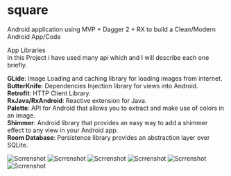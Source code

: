 # square

Android application using MVP + Dagger 2 + RX to build a Clean/Modern Android App/Code

App Libraries
<br/>
In this Project i have used many api which and I will describe each one briefly.

**GLide**: Image Loading and caching library for loading images from internet.  
**ButterKnife**: Dependencies Injection library for views into Android.  
**Retrofit**: HTTP Client Library.  
**RxJava/RxAndroid**: Reactive extension for Java.  
**Palette**:  API for Android that allows you to extract and make use of colors in an image.  
**Shimmer**: Android library that provides an easy way to add a shimmer effect to any view in your Android app.  
**Room Database**: Persistence library provides an abstraction layer over SQLite.     



![Scrrenshot](Screenshot_20210614-195611_square.jpg)
![Scrrenshot](Screenshot_20210614-195630_square.jpg)
![Scrrenshot](Screenshot_20210614-195639_square.jpg)
![Scrrenshot](Screenshot_20210614-195646_square.jpg)
![Scrrenshot](Screenshot_20210614-195819_square.jpg)
![Scrrenshot](Screenshot_20210614-195834_square.jpg)
